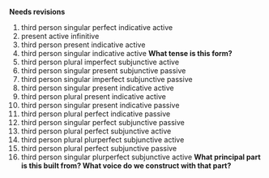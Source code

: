 **Needs revisions**

1. third person singular perfect indicative active
2. present active infinitive
3. third person present indicative active
4. third person singular indicative active **What tense is this form?**
5. third person plural imperfect subjunctive active
6. third person singular present subjunctive passive
7. third person singular imperfect subjunctive passive
8. third person singular present indicative active
9. third person plural present indicative active
10. third person singular present indicative passive
11. third person plural perfect indicative passive
12. third person singular perfect subjunctive passive
13. third person plural perfect subjunctive active
14. third person plural plurperfect subjunctive active
15. third person plural perfect subjunctive passive
16. third person singular plurperfect subjunctive active **What principal part is this built from?  What voice do we construct with that part?**
